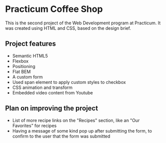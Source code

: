 # Practicum Coffee Shop

This is the second project of the Web Development program at Practicum. It was created using HTML and CSS, based on the design brief.

## Project features

- Semantic HTML5
- Flexbox
- Positioning
- Flat BEM
- A custom form
- Used span element to apply custom styles to checkbox
- CSS animation and transform
- Embedded video content from Youtube

## Plan on improving the project

- List of more recipe links on the "Recipes" section, like an "Our Favorites" for recipes
- Having a message of some kind pop up after submitting the form, to confirm to the user that the form was submitted

